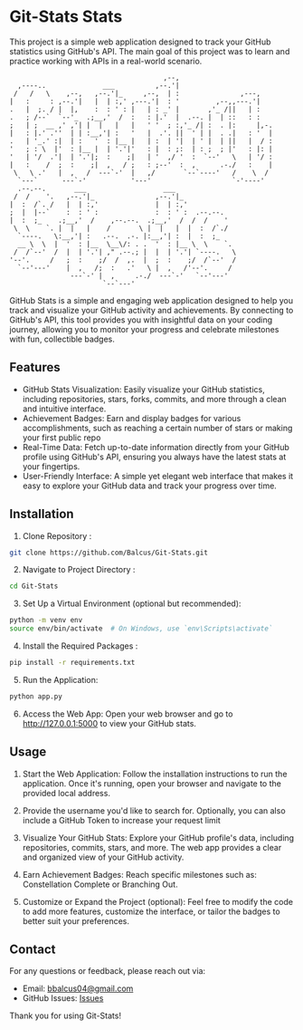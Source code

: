 # Git-Stats Stats
This project is a simple web application designed to track your GitHub statistics using GitHub's API. The main goal of this project was to learn and practice working with APIs in a real-world scenario.

```
                                      ,--,                       
  ,----..              ___          ,--.'|                       
 /   /   \    ,--,   ,--.'|_     ,--,  | :               ,---,   
|   :     : ,--.'|   |  | :,' ,---.'|  : '         ,--,,---.'|   
.   |  ;. / |  |,    :  : ' : |   | : _' |       ,'_ /||   | :   
.   ; /--`  `--'_  .;__,'  /  :   : |.'  |  .--. |  | ::   : :   
;   | ;  __ ,' ,'| |  |   |   |   ' '  ; :,'_ /| :  . |:     |,-.
|   : |.' .''  | | :__,'| :   '   |  .'. ||  ' | |  . .|   : '  |
.   | '_.' :|  | :   '  : |__ |   | :  | '|  | ' |  | ||   |  / :
'   ; : \  |'  : |__ |  | '.'|'   : |  : ;:  | : ;  ; |'   : |: |
'   | '/  .'|  | '.'|;  :    ;|   | '  ,/ '  :  `--'   \   | '/ :
|   :    /  ;  :    ;|  ,   / ;   : ;--'  :  ,      .-./   :    |
 \   \ .'   |  ,   /  ---`-'  |   ,/       `--`----'   /    \  / 
  `---`      ---`-'           '---'                    `-'----'  
  .--.--.       ___                   ___                        
 /  /    '.   ,--.'|_               ,--.'|_                      
|  :  /`. /   |  | :,'              |  | :,'                     
;  |  |--`    :  : ' :              :  : ' :  .--.--.            
|  :  ;_    .;__,'  /    ,--.--.  .;__,'  /  /  /    '           
 \  \    `. |  |   |    /       \ |  |   |  |  :  /`./           
  `----.   \:__,'| :   .--.  .-. |:__,'| :  |  :  ;_             
  __ \  \  |  '  : |__  \__\/: . .  '  : |__ \  \    `.          
 /  /`--'  /  |  | '.'| ," .--.; |  |  | '.'| `----.   \         
'--'.     /   ;  :    ;/  /  ,.  |  ;  :    ;/  /`--'  /         
  `--'---'    |  ,   /;  :   .'   \ |  ,   /'--'.     /          
               ---`-' |  ,     .-./  ---`-'   `--'---'           
                       `--`---'                                  
```

GitHub Stats is a simple and engaging web application designed to help you track and visualize your GitHub activity and achievements. 
By connecting to GitHub's API, this tool provides you with insightful data on your coding journey, allowing you to monitor your progress and celebrate milestones with fun, collectible badges.

## Features 
- GitHub Stats Visualization: Easily visualize your GitHub statistics, including repositories, stars, forks, commits, and more through a clean and intuitive interface.
- Achievement Badges: Earn and display badges for various accomplishments, such as reaching a certain number of stars or making your first public repo
- Real-Time Data: Fetch up-to-date information directly from your GitHub profile using GitHub's API, ensuring you always have the latest stats at your fingertips.
- User-Friendly Interface: A simple yet elegant web interface that makes it easy to explore your GitHub data and track your progress over time.

## Installation
1. Clone Repository :
```bash
git clone https://github.com/Balcus/Git-Stats.git
```
2. Navigate to Project Directory :
```bash
cd Git-Stats
```
3. Set Up a Virtual Environment (optional but recommended):
```bash
python -m venv env
source env/bin/activate  # On Windows, use `env\Scripts\activate`
```
4. Install the Required Packages :
```bash
pip install -r requirements.txt
```
5. Run the Application:
```bash
python app.py
```
6. Access the Web App: Open your web browser and go to http://127.0.0.1:5000 to view your GitHub stats.

## Usage 
1. Start the Web Application: Follow the installation instructions to run the application. Once it's running, open your browser and navigate to the provided local address.

2. Provide the username you'd like to search for. Optionally, you can also include a GitHub Token to increase your request limit

3. Visualize Your GitHub Stats: Explore your GitHub profile's data, including repositories, commits, stars, and more. The web app provides a clear and organized view of your GitHub activity.

4. Earn Achievement Badges: Reach specific milestones such as: Constellation Complete or Branching Out.

5. Customize or Expand the Project (optional): Feel free to modify the code to add more features, customize the interface, or tailor the badges to better suit your preferences.

## Contact

For any questions or feedback, please reach out via:

- Email: bbalcus04@gmail.com
- GitHub Issues: [Issues](https://github.com/Balcus/CTextEditor/issues)

Thank you for using Git-Stats!

